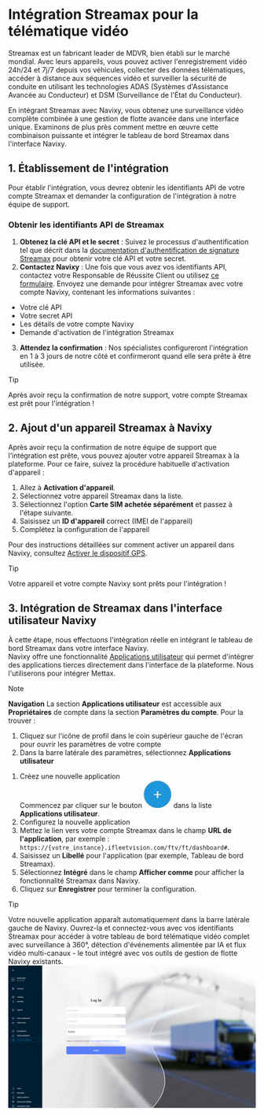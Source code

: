 # Intégration Streamax pour la télématique vidéo

Streamax est un fabricant leader de MDVR, bien établi sur le marché mondial. Avec leurs appareils, vous pouvez activer l'enregistrement vidéo 24h/24 et 7j/7 depuis vos véhicules, collecter des données télématiques, accéder à distance aux séquences vidéo et surveiller la sécurité de conduite en utilisant les technologies ADAS (Systèmes d'Assistance Avancée au Conducteur) et DSM (Surveillance de l'État du Conducteur).

En intégrant Streamax avec Navixy, vous obtenez une surveillance vidéo complète combinée à une gestion de flotte avancée dans une interface unique. Examinons de plus près comment mettre en œuvre cette combinaison puissante et intégrer le tableau de bord Streamax dans l'interface Navixy.

## 1\. Établissement de l'intégration

Pour établir l'intégration, vous devrez obtenir les identifiants API de votre compte Streamax et demander la configuration de l'intégration à notre équipe de support.

### Obtenir les identifiants API de Streamax

1. **Obtenez la clé API et le secret** : Suivez le processus d'authentification tel que décrit dans la [documentation d'authentification de signature Streamax](https://ftcloud.streamax.com:20002/DOC/Sign%20Authentication) pour obtenir votre clé API et votre secret.
2. **Contactez Navixy** : Une fois que vous avez vos identifiants API, contactez votre Responsable de Réussite Client ou utilisez [ce formulaire](https://www.navixy.com/contact/). Envoyez une demande pour intégrer Streamax avec votre compte Navixy, contenant les informations suivantes :
  - Votre clé API
  - Votre secret API
  - Les détails de votre compte Navixy
  - Demande d'activation de l'intégration Streamax
3. **Attendez la confirmation** : Nos spécialistes configureront l'intégration en 1 à 3 jours de notre côté et confirmeront quand elle sera prête à être utilisée.

> [!TIP]
> Après avoir reçu la confirmation de notre support, votre compte Streamax est prêt pour l'intégration !

## 2\. Ajout d'un appareil Streamax à Navixy

Après avoir reçu la confirmation de notre équipe de support que l'intégration est prête, vous pouvez ajouter votre appareil Streamax à la plateforme. Pour ce faire, suivez la procédure habituelle d'activation d'appareil :

1. Allez à **Activation d'appareil**.
2. Sélectionnez votre appareil Streamax dans la liste.
3. Sélectionnez l'option **Carte SIM achetée séparément** et passez à l'étape suivante.
4. Saisissez un **ID d'appareil** correct (IMEI de l'appareil)
5. Complétez la configuration de l'appareil

Pour des instructions détaillées sur comment activer un appareil dans Navixy, consultez [Activer le dispositif GPS](https://squaregps.atlassian.net/wiki/spaces/UDOCFR/pages/3027435597/Activer+le+dispositif+GPS?atlOrigin=eyJpIjoiZDQxMzQ3MjhiN2JkNDg1YzljNzUzYjA4NjNiMzc5MzEiLCJwIjoiYyJ9).

> [!TIP]
> Votre appareil et votre compte Navixy sont prêts pour l'intégration !

## 3\. Intégration de Streamax dans l'interface utilisateur Navixy

À cette étape, nous effectuons l'intégration réelle en intégrant le tableau de bord Streamax dans votre interface Navixy.  
Navixy offre une fonctionnalité [Applications utilisateur](https://squaregps.atlassian.net/wiki/spaces/UDOCFR/pages/3027436264/Applications+utilisateur?atlOrigin=eyJpIjoiOTI2NjAzNzgzYWYxNGUwM2IzNmFhOTY3YzkwOWQxNGMiLCJwIjoiYyJ9) qui permet d'intégrer des applications tierces directement dans l'interface de la plateforme. Nous l'utiliserons pour intégrer Mettax.

> [!NOTE]
> **Navigation**
> La section **Applications utilisateur** est accessible aux **Propriétaires** de compte dans la section **Paramètres du compte**. Pour la trouver :
> 1. Cliquez sur l'icône de profil dans le coin supérieur gauche de l'écran pour ouvrir les paramètres de votre compte
> 2. Dans la barre latérale des paramètres, sélectionnez **Applications utilisateur**

1. Créez une nouvelle application  
Commencez par cliquer sur le bouton ![image-20250725-080704.png](attachments/image-20250725-080704.png)
 dans la liste **Applications utilisateur**.
2. Configurez la nouvelle application
  1. Mettez le lien vers votre compte Streamax dans le champ **URL de l'application**, par exemple : `https://{votre_instance}.ifleetvision.com/ftv/ft/dashboard#`.
  2. Saisissez un **Libellé** pour l'application (par exemple, Tableau de bord Streamax).
  3. Sélectionnez **Intégré** dans le champ **Afficher comme** pour afficher la fonctionnalité Streamax dans Navixy.
3. Cliquez sur **Enregistrer** pour terminer la configuration.

> [!TIP]
> Votre nouvelle application apparaît automatiquement dans la barre latérale gauche de Navixy. Ouvrez-la et connectez-vous avec vos identifiants Streamax pour accéder à votre tableau de bord télématique vidéo complet avec surveillance à 360°, détection d'événements alimentée par IA et flux vidéo multi-canaux - le tout intégré avec vos outils de gestion de flotte Navixy existants.
> ![ad2ef31528184f07816d99b67b1e4374.png](attachments/ad2ef31528184f07816d99b67b1e4374.png)